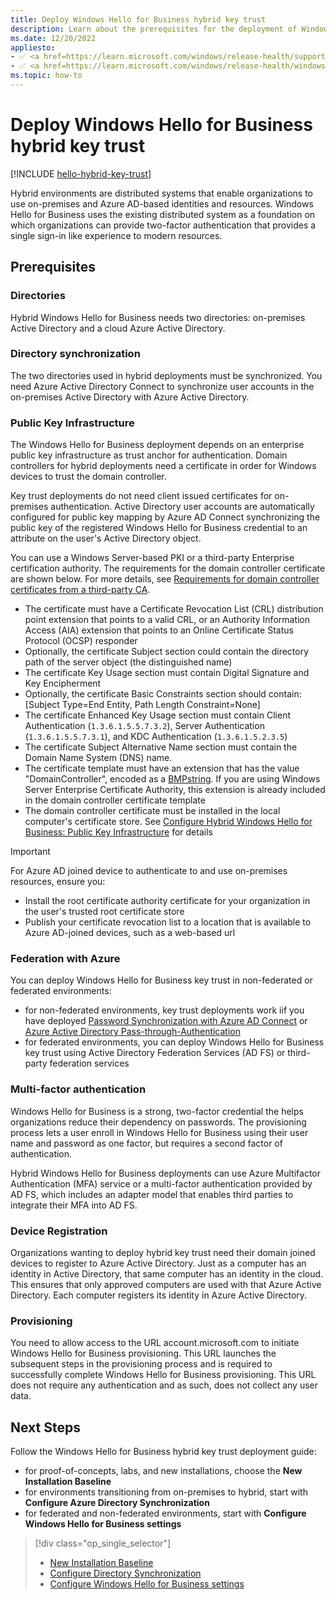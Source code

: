 ```yaml
---
title: Deploy Windows Hello for Business hybrid key trust
description: Learn about the prerequisites for the deployment of Windows Hello for Business in a hybrid key trust scenario.
ms.date: 12/20/2022
appliesto: 
- ✅ <a href=https://learn.microsoft.com/windows/release-health/supported-versions-windows-client target=_blank>Windows 10 and later</a>
- ✅ <a href=https://learn.microsoft.com/windows/release-health/windows-server-release-info target=_blank>Windows Server 2016 and later</a>
ms.topic: how-to
---
```

# Deploy Windows Hello for Business hybrid key trust

[!INCLUDE [hello-hybrid-key-trust](../../includes/hello-hybrid-key-trust.md)]

Hybrid environments are distributed systems that enable organizations to use on-premises and Azure AD-based identities and resources. Windows Hello for Business uses the existing distributed system as a foundation on which organizations can provide two-factor authentication that provides a single sign-in like experience to modern resources.

## Prerequisites
### Directories

Hybrid Windows Hello for Business needs two directories: on-premises Active Directory and a cloud Azure Active Directory.

### Directory synchronization

The two directories used in hybrid deployments must be synchronized. You need Azure Active Directory Connect to synchronize user accounts in the on-premises Active Directory with Azure Active Directory.

### Public Key Infrastructure

The Windows Hello for Business deployment depends on an enterprise public key infrastructure as trust anchor for authentication. Domain controllers for hybrid deployments need a certificate in order for Windows devices to trust the domain controller.

Key trust deployments do not need client issued certificates for on-premises authentication. Active Directory user accounts are automatically configured for public key mapping by Azure AD Connect synchronizing the public key of the registered Windows Hello for Business credential to an attribute on the user's Active Directory object.

You can use a Windows Server-based PKI or a third-party Enterprise certification authority. The requirements for the domain controller certificate are shown below. For more details, see [Requirements for domain controller certificates from a third-party CA](/troubleshoot/windows-server/windows-security/requirements-domain-controller).

- The certificate must have a Certificate Revocation List (CRL) distribution point extension that points to a valid CRL, or an Authority Information Access (AIA) extension that points to an Online Certificate Status Protocol (OCSP) responder
- Optionally, the certificate Subject section could contain the directory path of the server object (the distinguished name)
- The certificate Key Usage section must contain Digital Signature and Key Encipherment
- Optionally, the certificate Basic Constraints section should contain: [Subject Type=End Entity, Path Length Constraint=None]
- The certificate Enhanced Key Usage section must contain Client Authentication (`1.3.6.1.5.5.7.3.2`), Server Authentication (`1.3.6.1.5.5.7.3.1`), and KDC Authentication (`1.3.6.1.5.2.3.5`)
- The certificate Subject Alternative Name section must contain the Domain Name System (DNS) name. 
- The certificate template must have an extension that has the value "DomainController", encoded as a [BMPstring](/windows/win32/seccertenroll/about-bmpstring). If you are using Windows Server Enterprise Certificate Authority, this extension is already included in the domain controller certificate template
- The domain controller certificate must be installed in the local computer's certificate store. See [Configure Hybrid Windows Hello for Business: Public Key Infrastructure](./hello-hybrid-key-whfb-settings-pki.md) for details

> [!IMPORTANT]
> For Azure AD joined device to authenticate to and use on-premises resources, ensure you:
> - Install the root certificate authority certificate for your organization in the user's trusted root certificate store
> - Publish your certificate revocation list to a location that is available to Azure AD-joined devices, such as a web-based url

### Federation with Azure

You can deploy Windows Hello for Business key trust in non-federated or federated environments:
- for non-federated environments, key trust deployments work iif you have deployed [Password Synchronization with Azure AD Connect](/azure/active-directory/hybrid/whatis-phs) or [Azure Active Directory Pass-through-Authentication](/azure/active-directory/connect/active-directory-aadconnect-pass-through-authentication)
- for federated environments, you can deploy Windows Hello for Business key trust using Active Directory Federation Services (AD FS) or third-party federation services

### Multi-factor authentication

Windows Hello for Business is a strong, two-factor credential the helps organizations reduce their dependency on passwords. The provisioning process lets a user enroll in Windows Hello for Business using their user name and password as one factor, but requires a second factor of authentication.

Hybrid Windows Hello for Business deployments can use Azure Multifactor Authentication (MFA) service or a multi-factor authentication provided by AD FS, which includes an adapter model that enables third parties to integrate their MFA into AD FS.

### Device Registration

Organizations wanting to deploy hybrid key trust need their domain joined devices to register to Azure Active Directory.  Just as a computer has an identity in Active Directory, that same computer has an identity in the cloud.  This ensures that only approved computers are used with that Azure Active Directory.  Each computer registers its identity in Azure Active Directory.

### Provisioning

You need to allow access to the URL account.microsoft.com to initiate Windows Hello for Business provisioning. This URL launches the subsequent steps in the provisioning process and is required to successfully complete Windows Hello for Business provisioning. This URL does not require any authentication and as such, does not collect any user data.

## Next Steps

Follow the Windows Hello for Business hybrid key trust deployment guide:

- for proof-of-concepts, labs, and new installations, choose the **New Installation Baseline**
- for environments transitioning from on-premises to hybrid, start with  **Configure Azure Directory Synchronization**
- for federated and non-federated environments, start with **Configure Windows Hello for Business settings**

> [!div class="op_single_selector"]
> - [New Installation Baseline](hello-hybrid-key-new-install.md)
> - [Configure Directory Synchronization](hello-hybrid-key-trust-dirsync.md)
> - [Configure Windows Hello for Business settings](hello-hybrid-key-whfb-settings.md)
